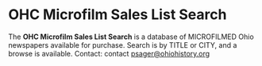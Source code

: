 ﻿# OHC Microfilm Sales List Search

The **OHC Microfilm Sales List Search** is a database of MICROFILMED Ohio newspapers available for purchase. Search is by TITLE or CITY, and a browse is available. Contact: contact psager@ohiohistory.org